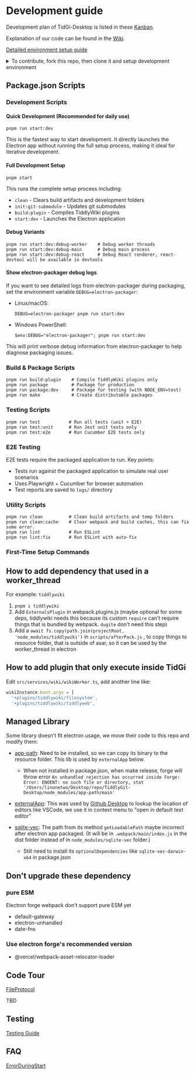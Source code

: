 # Development guide

Development plan of TidGi-Desktop is listed in these [Kanban](https://github.com/tiddly-gittly/TidGi-Desktop/projects).

Explanation of our code can be found in the [Wiki](https://github.com/tiddly-gittly/TidGi-Desktop/wiki).

[Detailed environment setup guide](./environment)

<details>

<summary>To contribute, fork this repo, then clone it and setup development environment</summary>

First-Time Setup Commands

```shell
# Clone the project that you forked
git clone https://github.com/YOUR_ACCOUNT/TidGi-Desktop.git
cd TidGi-Desktop

# Switch to the correct Node.js version (recommended)
nvm use

# Install dependencies
pnpm install

# Full setup with all checks
pnpm start:init
```

Development Workflow

1. First run: Use `pnpm start:init` to ensure everything is properly set up
2. Daily development: Use `pnpm run start:dev` for faster iteration
3. After pulling changes: Run `pnpm run build:plugin` if plugins were updated
4. Before committing: Run `pnpm run lint` and `pnpm run test`

Note: You can see webpack error messages at console during development.

</details>

## Package.json Scripts

### Development Scripts

#### Quick Development (Recommended for daily use)

```shell
pnpm run start:dev
```

This is the fastest way to start development. It directly launches the Electron app without running the full setup process, making it ideal for iterative development.

#### Full Development Setup

```shell
pnpm start
```

This runs the complete setup process including:

- `clean` - Clears build artifacts and development folders
- `init:git-submodule` - Updates git submodules
- `build:plugin` - Compiles TiddlyWiki plugins
- `start:dev` - Launches the Electron application

#### Debug Variants

```shell
pnpm run start:dev:debug-worker    # Debug worker threads
pnpm run start:dev:debug-main      # Debug main process
pnpm run start:dev:debug-react     # Debug React renderer, react-devtool will be available in devtools
```

#### Show electron-packager debug logs

If you want to see detailed logs from electron-packager during packaging, set the environment variable `DEBUG=electron-packager`:

- Linux/macOS:

  ```shell
  DEBUG=electron-packager pnpm run start:dev
  ```

- Windows PowerShell:

  ```shell
  $env:DEBUG="electron-packager"; pnpm run start:dev
  ```

This will print verbose debug information from electron-packager to help diagnose packaging issues.

### Build & Package Scripts

```shell
pnpm run build:plugin    # Compile TiddlyWiki plugins only
pnpm run package         # Package for production
pnpm run package:dev     # Package for testing (with NODE_ENV=test)
pnpm run make            # Create distributable packages
```

### Testing Scripts

```shell
pnpm run test           # Run all tests (unit + E2E)
pnpm run test:unit      # Run Jest unit tests only
pnpm run test:e2e       # Run Cucumber E2E tests only
```

### E2E Testing

E2E tests require the packaged application to run. Key points:

- Tests run against the packaged application to simulate real user scenarios
- Uses Playwright + Cucumber for browser automation
- Test reports are saved to `logs/` directory

### Utility Scripts

```shell
pnpm run clean          # Clean build artifacts and temp folders
pnpm run clean:cache    # Clear webpack and build caches, this can fix some error.
pnpm run lint           # Run ESLint
pnpm run lint:fix       # Run ESLint with auto-fix
```

### First-Time Setup Commands

## How to add dependency that used in a worker_thread

For example: `tiddlywiki`

1. `pnpm i tiddlywiki`
1. Add `ExternalsPlugin` in webpack.plugins.js (maybe optional for some deps, tiddlywiki needs this because its custom `require` can't require things that is bundled by webpack. `dugite` don't need this step)
1. Add a `await fs.copy(path.join(projectRoot, 'node_modules/tiddlywiki')` in `scripts/afterPack.js` , to copy things to resource folder, that is outside of asar, so it can be used by the worker_thread in electron

## How to add plugin that only execute inside TidGi

Edit `src/services/wiki/wikiWorker.ts`, add another line like:

```ts
wikiInstance.boot.argv = [
  '+plugins/tiddlywiki/filesystem',
  '+plugins/tiddlywiki/tiddlyweb',
```

## Managed Library

Some library doesn't fit electron usage, we move their code to this repo and modify them:

- [app-path](https://github.com/sindresorhus/app-path): Need to be installed, so we can copy its binary to the resource folder. This lib is used by `externalApp` below.
  - When not installed in package.json, when make release, forge will throw error `An unhandled rejection has occurred inside Forge: Error: ENOENT: no such file or directory, stat '/Users/linonetwo/Desktop/repo/TiddlyGit-Desktop/node_modules/app-path/main'`
- [externalApp](https://github.com/desktop/desktop/blob/742b4c44c39d64d01048f1e85364d395432e3413/app/src/lib/editors/lookup.ts): This was used by [Github Desktop](https://github.com/desktop/desktop) to lookup the location of editors like VSCode, we use it in context menu to "open in default text editor"

- [sqlite-vec](https://github.com/asg017/sqlite-vec): The path from its method `getLoadablePath` maybe incorrect after electron app packaged. (It will be in `.webpack/main/index.js` in the dist folder instead of in `node_modules/sqlite-vec` folder.)
  - Still need to install its `optionalDependencies` like `sqlite-vec-darwin-x64` in package.json

## Don't upgrade these dependency

### pure ESM

Electron forge webpack don't support pure ESM yet

- default-gateway
- electron-unhandled
- date-fns

### Use electron forge's recommended version

- @vercel/webpack-asset-relocator-loader

## Code Tour

[FileProtocol](./features/FileProtocol.md)

TBD

## Testing

[Testing Guide](./Testing.md)

## FAQ

[ErrorDuringStart](./ErrorDuringStart.md)

